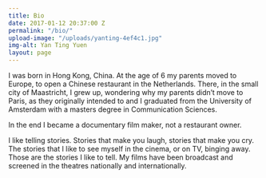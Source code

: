 ```yaml
---
title: Bio
date: 2017-01-12 20:37:00 Z
permalink: "/bio/"
upload-image: "/uploads/yanting-4ef4c1.jpg"
img-alt: Yan Ting Yuen
layout: page
---
```


I was born in Hong Kong, China. At the age of 6 my parents moved to Europe, to open a Chinese restaurant in the Netherlands. There, in the small city of Maastricht, I grew up, wondering why my parents didn’t move to Paris, as they originally intended to and I graduated from the University of Amsterdam with a masters degree in Communication Sciences.

In the end I became a documentary film maker, not a restaurant owner. 

I like telling stories. Stories that make you laugh, stories that make you cry. The stories that I like to see myself in the cinema, or on TV, binging away. Those are the stories I like to tell. My films have been broadcast and screened in the theatres nationally and internationally. 